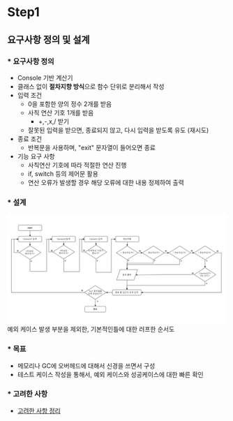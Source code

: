 # Step1
## 요구사항 정의 및 설계
### * 요구사항 정의
- Console 기반 계산기
- 클래스 없이 **절차지향 방식**으로 함수 단위로 분리해서 작성
- 입력 조건
    - 0을 포함한 양의 정수 2개를 받음
    - 사칙 연산 기호 1개를 받음
        - +,-,x,/ 받기
    - 잘못된 입력을 받으면, 종료되지 않고, 다시 입력을 받도록 유도 (재시도)
- 종료 조건
    - 반복문을 사용하며, "exit" 문자열이 들어오면 종료
- 기능 요구 사항
    - 사칙연산 기호에 따라 적절한 연산 진행
    - if, switch 등의 제어문 활용
    - 연산 오류가 발생할 경우 해당 오류에 대한 내용 정제하여 출력
### * 설계
![design-1.png](img/design-1.png)
예외 케이스 발생 부분을 제외한, 기본적인틀에 대한 러프한 순서도

### * 목표
- 메모리나 GC에 오버헤드에 대해서 신경을 쓰면서 구성
- 테스트 케이스 작성을 통해서, 예외 케이스와 성공케이스에 대한 빠른 확인

### * 고려한 사항
- [고려한 사항 정리](docs-1.md)